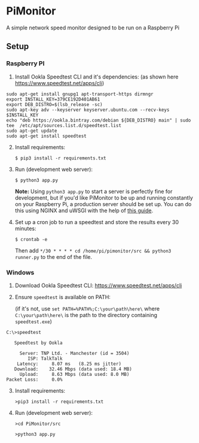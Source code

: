# PiMonitor

A simple network speed monitor designed to be run on a Raspberry Pi

## Setup

### Raspberry PI

1. Install Ookla Speedtest CLI and it's dependencies: (as shown here https://www.speedtest.net/apps/cli)

```
sudo apt-get install gnupg1 apt-transport-https dirmngr
export INSTALL_KEY=379CE192D401AB61
export DEB_DISTRO=$(lsb_release -sc)
sudo apt-key adv --keyserver keyserver.ubuntu.com --recv-keys $INSTALL_KEY
echo "deb https://ookla.bintray.com/debian ${DEB_DISTRO} main" | sudo tee  /etc/apt/sources.list.d/speedtest.list
sudo apt-get update
sudo apt-get install speedtest
```

2. Install requirements:

    `$ pip3 install -r requirements.txt`

3. Run (development web server):

    `$ python3 app.py`

    **Note:** Using `python3 app.py` to start a server is perfectly fine for development, but if you'd like PiMonitor to be up and running constantly on your Raspberry Pi, a production server should be set up. You can do this using NGINX and uWSGI with the help of [this guide](https://www.raspberrypi-spy.co.uk/2018/12/running-flask-under-nginx-raspberry-pi/).

4. Set up a cron job to run a speedtest and store the results every 30 minutes:

    `$ crontab -e`

    Then add `*/30 * * * * cd /home/pi/pimonitor/src && python3 runner.py` to the end of the file.

### Windows

1. Download Ookla Speedtest CLI: https://www.speedtest.net/apps/cli

2. Ensure `speedtest` is available on PATH:

    (if it's not, use `set PATH=%PATH%;C:\your\path\here\` where `C:\your\path\here\` is the path to the directory containing `speedtest.exe`)

```
C:\>speedtest

   Speedtest by Ookla

     Server: TNP Ltd. - Manchester (id = 3504)
        ISP: TalkTalk
    Latency:     8.07 ms   (8.25 ms jitter)
   Download:    32.46 Mbps (data used: 18.4 MB)
     Upload:     8.63 Mbps (data used: 8.0 MB)
Packet Loss:     0.0%
```

3. Install requirements:

    `>pip3 install -r requirements.txt`

4. Run (development web server):

    `>cd PiMonitor/src`

    `>python3 app.py`
